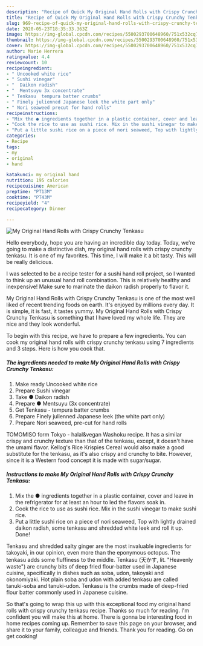 ```yaml
---
description: "Recipe of Quick My Original Hand Rolls with Crispy Crunchy Tenkasu"
title: "Recipe of Quick My Original Hand Rolls with Crispy Crunchy Tenkasu"
slug: 969-recipe-of-quick-my-original-hand-rolls-with-crispy-crunchy-tenkasu
date: 2020-05-23T18:35:33.363Z
image: https://img-global.cpcdn.com/recipes/5500293700648960/751x532cq70/my-original-hand-rolls-with-crispy-crunchy-tenkasu-recipe-main-photo.jpg
thumbnail: https://img-global.cpcdn.com/recipes/5500293700648960/751x532cq70/my-original-hand-rolls-with-crispy-crunchy-tenkasu-recipe-main-photo.jpg
cover: https://img-global.cpcdn.com/recipes/5500293700648960/751x532cq70/my-original-hand-rolls-with-crispy-crunchy-tenkasu-recipe-main-photo.jpg
author: Marie Herrera
ratingvalue: 4.4
reviewcount: 10
recipeingredient:
- " Uncooked white rice"
- " Sushi vinegar"
- "  Daikon radish"
- "  Mentsuyu 3x concentrate"
- " Tenkasu  tempura batter crumbs"
- " Finely julienned Japanese leek the white part only"
- " Nori seaweed precut for hand rolls"
recipeinstructions:
- "Mix the ● ingredients together in a plastic container, cover and leave in the refrigerator for at least an hour to led the flavors soak in."
- "Cook the rice to use as sushi rice. Mix in the sushi vinegar to make sushi rice."
- "Put a little sushi rice on a piece of nori seaweed, Top with lightly drained daikon radish, some tenkasu and shredded white leek and roll it up. Done!"
categories:
- Recipe
tags:
- my
- original
- hand

katakunci: my original hand 
nutrition: 195 calories
recipecuisine: American
preptime: "PT13M"
cooktime: "PT43M"
recipeyield: "4"
recipecategory: Dinner

---
```



![My Original Hand Rolls with Crispy Crunchy Tenkasu](https://img-global.cpcdn.com/recipes/5500293700648960/751x532cq70/my-original-hand-rolls-with-crispy-crunchy-tenkasu-recipe-main-photo.jpg)

Hello everybody, hope you are having an incredible day today. Today, we're going to make a distinctive dish, my original hand rolls with crispy crunchy tenkasu. It is one of my favorites. This time, I will make it a bit tasty. This will be really delicious.

I was selected to be a recipe tester for a sushi hand roll project, so I wanted to think up an unusual hand roll combination. This is relatively healthy and inexpensive! Make sure to marinate the daikon radish properly to flavor it.

My Original Hand Rolls with Crispy Crunchy Tenkasu is one of the most well liked of recent trending foods on earth. It's enjoyed by millions every day. It is simple, it is fast, it tastes yummy. My Original Hand Rolls with Crispy Crunchy Tenkasu is something that I have loved my whole life. They are nice and they look wonderful.


To begin with this recipe, we have to prepare a few ingredients. You can cook my original hand rolls with crispy crunchy tenkasu using 7 ingredients and 3 steps. Here is how you cook that.

<!--inarticleads1-->

##### The ingredients needed to make My Original Hand Rolls with Crispy Crunchy Tenkasu:

1. Make ready  Uncooked white rice
1. Prepare  Sushi vinegar
1. Take  ● Daikon radish
1. Prepare  ● Mentsuyu (3x concentrate)
1. Get  Tenkasu - tempura batter crumbs
1. Prepare  Finely julienned Japanese leek (the white part only)
1. Prepare  Nori seaweed, pre-cut for hand rolls


TOMOMISO form Tokyo - halal&amp;vegan Washoku recipe. It has a similar crispy and crunchy texture than that of the tenkasu, except, it doesn&#39;t have the umami flavor. Kellog&#39;s Rice Krispies Cereal would also make a good substitute for the tenkasu, as it&#39;s also crispy and crunchy to bite. However, since it is a Western food concept it is made with sugar/sugar. 

<!--inarticleads2-->

##### Instructions to make My Original Hand Rolls with Crispy Crunchy Tenkasu:

1. Mix the ● ingredients together in a plastic container, cover and leave in the refrigerator for at least an hour to led the flavors soak in.
1. Cook the rice to use as sushi rice. Mix in the sushi vinegar to make sushi rice.
1. Put a little sushi rice on a piece of nori seaweed, Top with lightly drained daikon radish, some tenkasu and shredded white leek and roll it up. Done!


Tenkasu and shredded salty ginger are the most invaluable ingredients for takoyaki, in our opinion, even more than the eponymous octopus. The tenkasu adds some fluffiness to the middle. Tenkasu (天かす, lit. &#34;Heavenly waste&#34;) are crunchy bits of deep fried flour-batter used in Japanese cuisine, specifically in dishes such as soba, udon, takoyaki and okonomiyaki. Hot plain soba and udon with added tenkasu are called tanuki-soba and tanuki-udon. Tenkasu is the crumbs made of deep-fried flour batter commonly used in Japanese cuisine. 

So that's going to wrap this up with this exceptional food my original hand rolls with crispy crunchy tenkasu recipe. Thanks so much for reading. I'm confident you will make this at home. There is gonna be interesting food in home recipes coming up. Remember to save this page on your browser, and share it to your family, colleague and friends. Thank you for reading. Go on get cooking!
